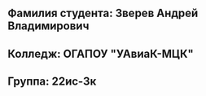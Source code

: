 ## Фамилия студента: Зверев Андрей Владимирович

## Колледж: ОГАПОУ "УАвиаК-МЦК"

## Группа: 22ис-3к

